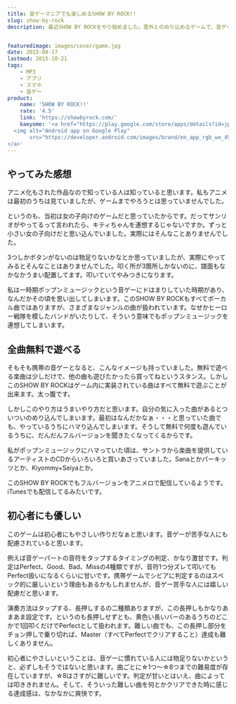 ```yaml
---
title: 音ゲーマニアでも楽しめるSHOW BY ROCK!!
slug: show-by-rock
description: 最近SHOW BY ROCKをやり始めました。意外とのめり込めるゲームで、音ゲーマニアでもやりがいを感じれるんじゃないかと思います。ソシャゲにありがちな「課金しろ」オーラをあまり感じない、雰囲気の清いゲームだと思います。


featuredimage: images/cover/game.jpg
date: 2015-08-17
lastmod: 2015-10-21
tags: 
    - MP3
    - アプリ
    - スマホ
    - 音ゲー
product:
    name: 'SHOW BY ROCK!!'
    rate: '4.5'
    link: 'https://showbyrock.com/'
    kaeyome: '<a href="https://play.google.com/store/apps/details?id=jp.veincarry.showbyrock2">
  <img alt="Android app on Google Play"
       src="https://developer.android.com/images/brand/en_app_rgb_wo_45.png" />
</a>'
---
```



## やってみた感想


アニメ化もされた作品なので知っている人は知っていると思います。私もアニメは最初のうちは見ていましたが、ゲームまでやろうとは思っていませんでした。

というのも、当初は女の子向けのゲームだと思っていたからです。だってサンリオがやってるって言われたら、キティちゃんを連想するじゃないですか。ずっと小さい女の子向けだと思い込んでいました。実際にはそんなことありませんでした。

3つしかボタンがないのは物足りないかなとか思っていましたが、実際にやってみるとそんなことはありませんでした。叩く所が3箇所しかないのに、譜面もなかなかうまい配置してます。叩いていてやみつきになります。

私は一時期ポップンミュージックという音ゲーにドはまりしていた時期があり、なんだかその頃を思い出してしまいます。このSHOW BY ROCKもすべてボーカル曲ではありますが、さまざまなジャンルの曲が扱われています。なぜかヒーロー戦隊を模したバンドがいたりして、そういう意味でもポップンミュージックを連想してしまいます。


## 全曲無料で遊べる


そもそも携帯の音ゲーとなると、こんなイメージも持っていました。無料で遊べる楽曲は少しだけで、他の曲も遊びたかったら買ってねというスタンス。しかしこのSHOW BY ROCKはゲーム内に実装されている曲はすべて無料で遊ぶことが出来ます。太っ腹です。

しかしこのやり方はうまいやり方だと思います。自分の気に入った曲があるとついついのめり込んでしまいます。最初はなんだかなぁ・・・と思っていた曲でも、やっているうちにハマり込んでしまいます。そうして無料で何度も遊んでいるうちに、だんだんフルバージョンを聞きたくなってくるからです。

私がポップンミュージックにハマっていた頃は、サントラから楽曲を提供しているアーティストのCDからいろいろと買いあさっていました。Sanaとかパーキッツとか、Kiyommy+Seiyaとか。

このSHOW BY ROCKでもフルバージョンをアニメロで配信しているようです。iTunesでも配信してるみたいです。


## 初心者にも優しい


このゲームは初心者にもやさしい作りだなぁと思います。音ゲーが苦手な人にも配慮されていると思います。

例えば音ゲーパートの音符をタップするタイミングの判定、かなり激甘です。判定はPerfect、Good、Bad、Missの4種類ですが、音符1つ分ズレて叩いてもPerfect扱いになるくらいに甘いです。携帯ゲームでシビアに判定するのはスペック的に厳しいという理由もあるかもしれませんが、音ゲー苦手な人には嬉しい配慮だと思います。

演奏方法はタップする、長押しするの二種類ありますが、この長押しもかなりあまあま設定です。というのも長押しせずとも、黄色い長いバーのあるうちのどこかで1回叩くだけでPerfectとして扱われます。難しい曲でも、この長押し部分をチョン押しで乗り切れば、Master（すべてPerfectでクリアすること）達成も難しくありません。

初心者にやさしいということは、音ゲーに慣れている人には物足りないかというと、必ずしもそうではないと思います。曲ごとに☆1つ〜☆8つまでの難易度が存在していますが、☆8はさすがに難しいです。判定が甘いとはいえ、曲によっては叩ききれません。そして、そういった難しい曲を何とかクリアできた時に感じる達成感は、なかなかに爽快です。


  